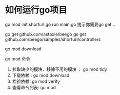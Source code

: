 # 如何运行go项目

go mod init shorturl
go run main.go
提示你需要go get...

go get github.com/astaxie/beego
go get github.com/beego/samples/shorturl/controllers

go mod download

go mod 命令
1. 拉取缺少的模块，移除不用的模块 ： go mod tidy
2. 下载依赖 : go mod download
3. 检验依赖: go mod verify
4. 查看命令列表: go mod